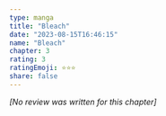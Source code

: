 ```yaml
---
type: manga
title: "Bleach"
date: "2023-08-15T16:46:15"
name: "Bleach"
chapter: 3
rating: 3
ratingEmoji: ⭐️⭐️⭐️
share: false
---
```


_[No review was written for this chapter]_
